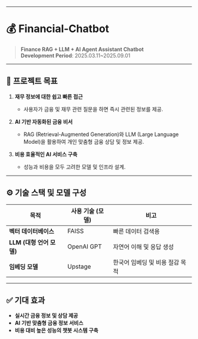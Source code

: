 
---

# 💰 Financial-Chatbot  
> **Finance RAG + LLM + AI Agent Assistant Chatbot**  
> **Development Period**: 2025.03.11~2025.09.01

---

## 🎯 프로젝트 목표  

1. **재무 정보에 대한 쉽고 빠른 접근**  
   - 사용자가 금융 및 재무 관련 질문을 하면 즉시 관련된 정보를 제공.  

2. **AI 기반 자동화된 금융 비서**  
   - RAG (Retrieval-Augmented Generation)와 LLM (Large Language Model)을 활용하여 개인 맞춤형 금융 상담 및 정보 제공.  

3. **비용 효율적인 AI 서비스 구축**  
   - 성능과 비용을 모두 고려한 모델 및 인프라 설계.  

---

## ⚙️ 기술 스택 및 모델 구성  

| 목적                     | 사용 기술 (모델)                  | 비고                         |
|------------------------|------------------------------|----------------------------|
| **벡터 데이터베이스**       | FAISS                         | 빠른 데이터 검색용               |
| **LLM (대형 언어 모델)**  | OpenAI GPT                    | 자연어 이해 및 응답 생성          |
| **임베딩 모델**           | Upstage                       | 한국어 임베딩 및 비용 절감 목적     |

---

## ✅ 기대 효과  

- **실시간 금융 정보 및 상담 제공**  
- **AI 기반 맞춤형 금융 정보 서비스**  
- **비용 대비 높은 성능의 챗봇 시스템 구축**  



